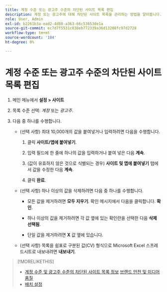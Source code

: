 ```yaml
---
title: 계정 수준 또는 광고주 수준의 차단된 사이트 목록 편집
description: 계정 또는 광고주에 대해 차단된 사이트 목록을 관리하는 방법을 알아봅니다.
role: User, Admin
exl-id: b2261b3a-ead2-4d88-a363-66c53653de1a
source-git-commit: ec7d7f5531c038eb772339a36d13208fc97d2728
workflow-type: tm+mt
source-wordcount: '184'
ht-degree: 0%

---
```


# 계정 수준 또는 광고주 수준의 차단된 사이트 목록 편집

1. 메인 메뉴에서 **설정 > 사이트**

1. 목록 수준 선택: *계정* 또는 *광고주*.

1. 다음 중 하나를 수행합니다.

   * (선택 사항) 최대 10,000개의 값을 붙여넣거나 입력하려면 다음을 수행합니다.

      1. 클릭 **사이트/앱에 붙여넣기**.

      1. 입력 필드에 한 줄에 하나의 값을 입력하거나 붙여 넣은 다음 **계속**.

      1. (값이 유효하지 않은 것으로 식별되는 경우) **사이트 및 앱에 붙여넣기** 탭에서 값을 수정한 다음 **계속**.

      1. 클릭 **완료**.

   * (선택 사항) 하나 이상의 값을 삭제하려면 다음 중 하나를 수행합니다.

      * 모든 값을 제거하려면 **모두 지우기**. 확인 메시지에서 다음을 클릭합니다. **확인**.

      * 하나 이상의 값을 제거하려면 각 값 옆에 있는 확인란을 선택한 다음 **삭제 선택됨**.

      * 단일 값을 제거하려면 **X** 값 옆에 있습니다.

   * (선택 사항) 목록을 쉼표로 구분된 값(CV) 형식으로 Microsoft Excel 스프레드시트로 내보내려면 **내보내기**.

>[!MORELIKETHIS]
>
>* [계정 수준 및 광고주 수준의 차단된 사이트 목록 정보](/help/dsp/admin/blocked-sites-list-about.md)
> [브랜드 안전 및 미디어 품질](/help/dsp/introduction/features/brand-safety-media-quality.md)
>* [배치 설정](/help/dsp/campaign-management/placements/placement-settings.md)
